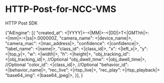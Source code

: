 # HTTP-Post-for-NCC-VMS

HTTP Post SDK

{"AiEngine":
[{
"created_at": <|YYYY|>-<|MM|>-<|DD|>T<|GMThh|>:<|mm|>:<|ss|>.000000Z,
"camera_name": <|device_name|>,
"camera_mac": <|mac_address|>,
"confidence": <|confidence|>,
"label_name": <|name|>,
"class_id": <|class_id|>,
"x": <|left_x|>,
"y": <|top_y|>,
"w": <|width|>,
"h": <|height|>,
"obj_tracking_id": <|obj_tracking_id|>,     		//Optional
"obj_dwell_time": <|obj_dwell_time|>,     		//Optional
"color_id": <|class_id|>,	       				//Optional
"behavior_id": <|behavior_name|>,
“rec_live”: <|rtsp_live|>,
“rec_play”: <|rtsp_playback|>
“base64_img”: <|base64_jpeg|>,
}],
}
